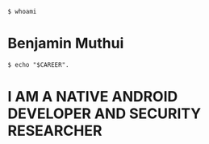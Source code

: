 ``` console
$ whoami
```
# Benjamin Muthui

``` console
$ echo "$CAREER".
```
# I AM A NATIVE ANDROID DEVELOPER AND SECURITY RESEARCHER

